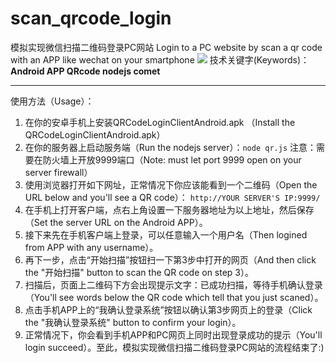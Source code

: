 scan_qrcode_login
=================

模拟实现微信扫描二维码登录PC网站
Login to a PC website by scan a qr code with an APP like wechat on your smartphone
![](https://web.archive.org/web/20130819173904/http://www.ekaay.com/Bilder/ekaayflowchart.jpg)
技术关键字(Keywords)：**Android APP QRcode nodejs comet**

--------------------------------------------------------

使用方法（Usage）：

1. 在你的安卓手机上安装QRCodeLoginClientAndroid.apk （Install the QRCodeLoginClientAndroid.apk）
2. 在你的服务器上启动服务端（Run the nodejs server）：`node qr.js`  注意：需要在防火墙上开放9999端口（Note: must let port 9999 open on your server firewall）
3. 使用浏览器打开如下网址，正常情况下你应该能看到一个二维码（Open the URL below and you'll see a QR code）：
   `http://YOUR SERVER'S IP:9999/`
4. 在手机上打开客户端，点右上角设置一下服务器地址为以上地址，然后保存（Set the server URL on the Android APP）。
5. 接下来先在手机客户端上登录，可以任意输入一个用户名（Then logined from APP with any username）。
6. 再下一步，点击“开始扫描”按钮扫一下第3步中打开的网页（And then click the "开始扫描" button to scan the QR code on step 3）。
7. 扫描后，页面上二维码下方会出现提示文字：已成功扫描，等待手机确认登录（You'll see words below the QR code which tell that you just scaned）。
8. 点击手机APP上的“我确认登录系统”按钮以确认第3步网页上的登录（Click the "我确认登录系统" button to confirm your login）。
9. 正常情况下，你会看到手机APP和PC网页上同时出现登录成功的提示（You'll login succeed）。至此，模拟实现微信扫描二维码登录PC网站的流程结束了:)
